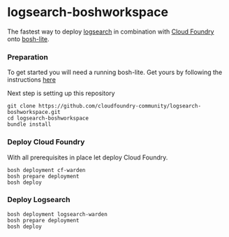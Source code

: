 logsearch-boshworkspace
=======================
The fastest way to deploy [logsearch](http://www.logsearch.io) in combination with [Cloud Foundry](http://www.cloudfoundry.org) onto [bosh-lite](https://github.com/cloudfoundry/bosh-lite).

### Preparation
To get started you will need a running bosh-lite.
Get yours by following the instructions [here](https://github.com/cloudfoundry/bosh-lite#install-bosh-lite)

Next step is setting up this repository
```
git clone https://github.com/cloudfoundry-community/logsearch-boshworkspace.git
cd logsearch-boshworkspace
bundle install
```

### Deploy Cloud Foundry
With all prerequisites in place let deploy Cloud Foundry. 
```
bosh deployment cf-warden
bosh prepare deployment
bosh deploy
```

### Deploy Logsearch
```
bosh deployment logsearch-warden
bosh prepare deployment
bosh deploy
```

